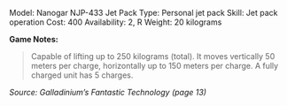 Model: Nanogar NJP-433 Jet Pack
Type: Personal jet pack
Skill: Jet pack operation
Cost: 400
Availability: 2, R
Weight: 20 kilograms

**Game Notes:** 
> Capable of lifting up to 250 kilograms (total). It moves vertically 50 meters per charge, horizontally up to 150 meters per charge. A fully charged unit has 5 charges.

*Source: Galladinium’s Fantastic Technology (page 13)*